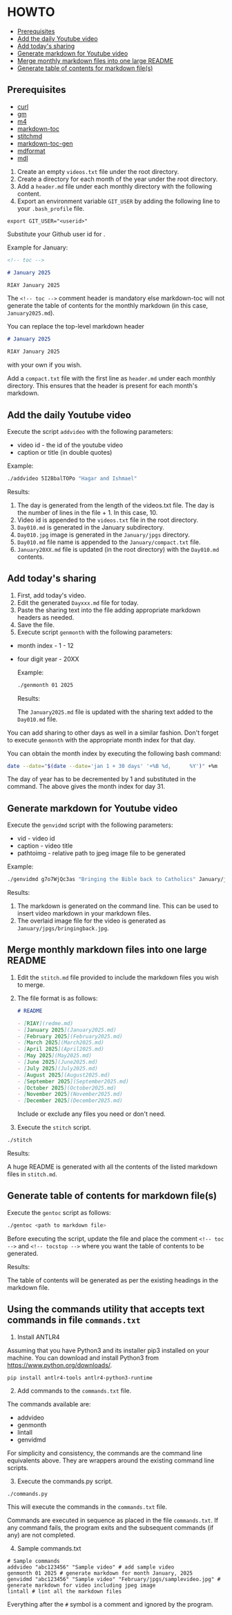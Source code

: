 # HOWTO

<!-- toc -->

- [Prerequisites](#prerequisites)
- [Add the daily Youtube video](#add-the-daily-youtube-video)
- [Add today's sharing](#add-todays-sharing)
- [Generate markdown for Youtube video](#generate-markdown-for-youtube-video)
- [Merge monthly markdown files into one large README](#merge-monthly-markdown-files-into-one-large-readme)
- [Generate table of contents for markdown file(s)](#generate-table-of-contents-for-markdown-files)

<!-- tocstop -->

## Prerequisites

- [curl](https://curl.se/)
- [gm](http://www.graphicsmagick.org/)
- [m4](https://www.gnu.org/software/m4/)
- [markdown-toc](https://github.com/jonschlinkert/markdown-toc)
- [stitchmd](https://github.com/abhinav/stitchmd)
- [markdown-toc-gen](https://github.com/thesilk-tux/markdown-toc-gen)
- [mdformat](https://github.com/hukkin/mdformat)
- [mdl](https://github.com/markdownlint/markdownlint)

1. Create an empty `videos.txt` file under the root directory.
2. Create a directory for each month of the year under the root directory.
3. Add a `header.md` file under each monthly directory with the following content.
4. Export an environment variable `GIT_USER` by adding the following line to your `.bash_profile` file.
```
export GIT_USER="<userid>"
```
   Substitute your Github user id for <userid>.

Example for January:

```markdown
<!-- toc -->

# January 2025

RIAY January 2025
```

The `<!-- toc -->` comment header is mandatory else markdown-toc will not generate the table of contents
for the monthly markdown (in this case, `January2025.md`).

You can replace the top-level markdown header

```markdown
# January 2025

RIAY January 2025
```

with your own if you wish.

Add a `compact.txt` file with the first line as `header.md` under each monthly directory.
This ensures that the header is present for each month's markdown.

## Add the daily Youtube video

Execute the script `addvideo` with the following parameters:

- video id - the id of the youtube video
- caption or title (in double quotes)

Example:

```bash
./addvideo 5I2BbalTOPo "Hagar and Ishmael"
```

Results:

1.  The day is generated from the length of the videos.txt file. The day is the number of lines in the file + 1.
    In this case, 10.
2.  Video id is appended to the `videos.txt` file in the root directory.
3.  `Day010.md` is generated in the January subdirectory.
4.  `Day010.jpg` image is generated in the `January/jpgs` directory.
5.  `Day010.md` file name is appended to the `January/compact.txt` file.
6.  `January20XX.md` file is updated (in the root directory) with the `Day010.md` contents.

## Add today's sharing

1.  First, add today's video.
2.  Edit the generated `Dayxxx.md` file for today.
3.  Paste the sharing text into the file adding appropriate markdown headers as needed.
4.  Save the file.
5.  Execute script `genmonth` with the following parameters:

- month index - 1 - 12

- four digit year - 20XX

  Example:

  ```bash
  ./genmonth 01 2025
  ```

  Results:

  The `January2025.md` file is updated with the sharing text added to the `Day010.md` file.

You can add sharing to other days as well in a similar fashion.
Don't forget to execute `genmonth` with the appropriate month index for that day.

You can obtain the month index by executing the following bash command:

```bash
date --date="$(date --date='jan 1 + 30 days' '+%B %d,      %Y')" +%m
```

The day of year has to be decremented by 1 and substituted in the command.
The above gives the month index for day 31.

## Generate markdown for Youtube video

Execute the `genvidmd` script with the following parameters:

- vid - video id
- caption - video title
- pathtoimg - relative path to jpeg image file to be generated

Example:

```bash
./genvidmd g7o7WjQc3as "Bringing the Bible back to Catholics" January/jpgs/bringingback.jpg
```

Results:

1.  The markdown is generated on the command line. This can be used to insert video markdown in your markdown files.
2.  The overlaid image file for the video is generated as `January/jpgs/bringingback.jpg`.

## Merge monthly markdown files into one large README

1.  Edit the `stitch.md` file provided to include the markdown files you wish to merge.

2.  The file format is as follows:

    ```markdown
    # README

    - [RIAY](redme.md)
    - [January 2025](January2025.md)
    - [February 2025](February2025.md)
    - [March 2025](March2025.md)
    - [April 2025](April2025.md)
    - [May 2025](May2025.md)
    - [June 2025](June2025.md)
    - [July 2025](July2025.md)
    - [August 2025](August2025.md)
    - [September 2025](September2025.md)
    - [October 2025](October2025.md)
    - [November 2025](November2025.md)
    - [December 2025](December2025.md)
    ```

    Include or exclude any files you need or don't need.

3.  Execute the `stitch` script.

```bash
./stitch
```

Results:

A huge README is generated with all the contents of the listed markdown files in `stitch.md`.

## Generate table of contents for markdown file(s)

Execute the `gentoc` script as follows:

```bash
./gentoc <path to markdown file>
```

Before executing the script, update the file and place the comment `<!-- toc -->` and `<!-- tocstop -->` where you want the table of contents to be generated.

Results:

The table of contents will be generated as per the existing headings in the markdown file.

## Using the commands utility that accepts text commands in file `commands.txt`

1. Install ANTLR4

Assuming that you have Python3 and its installer pip3 installed on your machine.
You can download and install Python3 from <https://www.python.org/downloads/>.

```bash
pip install antlr4-tools antlr4-python3-runtime
```
2. Add commands to the `commands.txt` file.

The commands available are:
- addvideo
- genmonth
- lintall
- genvidmd

For simplicity and consistency, the commands are the command line equivalents above. They are wrappers around the existing
command line scripts.

3. Execute the commands.py script.
```
./commands.py
```
This will execute the commands in the `commands.txt` file.

Commands are executed in sequence as placed in the file `commands.txt`. If any command fails, the program exits and the subsequent commands (if any) are not completed.

4. Sample commands.txt
```
# Sample commands
addvideo "abc123456" "Sample video" # add sample video
genmonth 01 2025 # generate markdown for month January, 2025
genvidmd "abc123456" "Sample video" "February/jpgs/samplevideo.jpg" # generate markdown for video including jpeg image
lintall # lint all the markdown files
```

Everything after the `#` symbol is a comment and ignored by the program.
